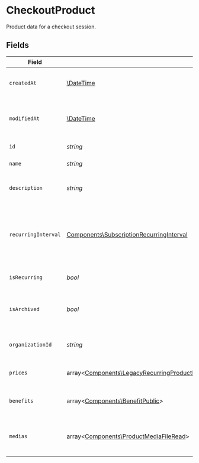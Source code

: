# CheckoutProduct

Product data for a checkout session.


## Fields

| Field                                                                                                                                                                                                                                                                                                                    | Type                                                                                                                                                                                                                                                                                                                     | Required                                                                                                                                                                                                                                                                                                                 | Description                                                                                                                                                                                                                                                                                                              |
| ------------------------------------------------------------------------------------------------------------------------------------------------------------------------------------------------------------------------------------------------------------------------------------------------------------------------ | ------------------------------------------------------------------------------------------------------------------------------------------------------------------------------------------------------------------------------------------------------------------------------------------------------------------------ | ------------------------------------------------------------------------------------------------------------------------------------------------------------------------------------------------------------------------------------------------------------------------------------------------------------------------ | ------------------------------------------------------------------------------------------------------------------------------------------------------------------------------------------------------------------------------------------------------------------------------------------------------------------------ |
| `createdAt`                                                                                                                                                                                                                                                                                                              | [\DateTime](https://www.php.net/manual/en/class.datetime.php)                                                                                                                                                                                                                                                            | :heavy_check_mark:                                                                                                                                                                                                                                                                                                       | Creation timestamp of the object.                                                                                                                                                                                                                                                                                        |
| `modifiedAt`                                                                                                                                                                                                                                                                                                             | [\DateTime](https://www.php.net/manual/en/class.datetime.php)                                                                                                                                                                                                                                                            | :heavy_check_mark:                                                                                                                                                                                                                                                                                                       | Last modification timestamp of the object.                                                                                                                                                                                                                                                                               |
| `id`                                                                                                                                                                                                                                                                                                                     | *string*                                                                                                                                                                                                                                                                                                                 | :heavy_check_mark:                                                                                                                                                                                                                                                                                                       | The ID of the product.                                                                                                                                                                                                                                                                                                   |
| `name`                                                                                                                                                                                                                                                                                                                   | *string*                                                                                                                                                                                                                                                                                                                 | :heavy_check_mark:                                                                                                                                                                                                                                                                                                       | The name of the product.                                                                                                                                                                                                                                                                                                 |
| `description`                                                                                                                                                                                                                                                                                                            | *string*                                                                                                                                                                                                                                                                                                                 | :heavy_check_mark:                                                                                                                                                                                                                                                                                                       | The description of the product.                                                                                                                                                                                                                                                                                          |
| `recurringInterval`                                                                                                                                                                                                                                                                                                      | [Components\SubscriptionRecurringInterval](../../Models/Components/SubscriptionRecurringInterval.md)                                                                                                                                                                                                                     | :heavy_check_mark:                                                                                                                                                                                                                                                                                                       | The recurring interval of the product. If `None`, the product is a one-time purchase.                                                                                                                                                                                                                                    |
| `isRecurring`                                                                                                                                                                                                                                                                                                            | *bool*                                                                                                                                                                                                                                                                                                                   | :heavy_check_mark:                                                                                                                                                                                                                                                                                                       | Whether the product is a subscription.                                                                                                                                                                                                                                                                                   |
| `isArchived`                                                                                                                                                                                                                                                                                                             | *bool*                                                                                                                                                                                                                                                                                                                   | :heavy_check_mark:                                                                                                                                                                                                                                                                                                       | Whether the product is archived and no longer available.                                                                                                                                                                                                                                                                 |
| `organizationId`                                                                                                                                                                                                                                                                                                         | *string*                                                                                                                                                                                                                                                                                                                 | :heavy_check_mark:                                                                                                                                                                                                                                                                                                       | The ID of the organization owning the product.                                                                                                                                                                                                                                                                           |
| `prices`                                                                                                                                                                                                                                                                                                                 | array<[Components\LegacyRecurringProductPriceFixed\|Components\LegacyRecurringProductPriceCustom\|Components\LegacyRecurringProductPriceFree\|Components\ProductPriceFixed\|Components\ProductPriceCustom\|Components\ProductPriceFree\|Components\ProductPriceMeteredUnit](../../Models/Components/CheckoutProductPrices.md)> | :heavy_check_mark:                                                                                                                                                                                                                                                                                                       | List of prices for this product.                                                                                                                                                                                                                                                                                         |
| `benefits`                                                                                                                                                                                                                                                                                                               | array<[Components\BenefitPublic](../../Models/Components/BenefitPublic.md)>                                                                                                                                                                                                                                              | :heavy_check_mark:                                                                                                                                                                                                                                                                                                       | List of benefits granted by the product.                                                                                                                                                                                                                                                                                 |
| `medias`                                                                                                                                                                                                                                                                                                                 | array<[Components\ProductMediaFileRead](../../Models/Components/ProductMediaFileRead.md)>                                                                                                                                                                                                                                | :heavy_check_mark:                                                                                                                                                                                                                                                                                                       | List of medias associated to the product.                                                                                                                                                                                                                                                                                |